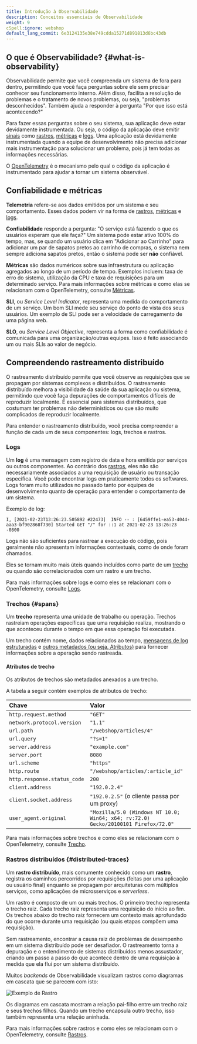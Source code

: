 ```yaml
---
title: Introdução à Observabilidade
description: Conceitos essenciais de Observabilidade
weight: 9
cSpell:ignore: webshop
default_lang_commit: 6e3124135e38e749cdda15271d891813d6bc43db
---
```


## O que é Observabilidade? {#what-is-observability}

Observabilidade permite que você compreenda um sistema de fora para dentro,
permitindo que você faça perguntas sobre ele sem precisar conhecer seu
funcionamento interno. Além disso, facilita a resolução de problemas e o
tratamento de novos problemas, ou seja, "problemas desconhecidos". Também ajuda
a responder à pergunta "Por que isso está acontecendo?"

Para fazer essas perguntas sobre o seu sistema, sua aplicação deve estar
devidamente instrumentada. Ou seja, o código da aplicação deve emitir
[sinais](/docs/concepts/signals/) como
[rastros](/docs/concepts/signals/traces/),
[métricas](/docs/concepts/signals/metrics/) e
[logs](/docs/concepts/signals/logs/). Uma aplicação está devidamente
instrumentada quando a equipe de desenvolvimento não precisa adicionar mais
instrumentação para solucionar um problema, pois já tem todas as informações
necessárias.

O [OpenTelemetry](/docs/what-is-opentelemetry/) é o mecanismo pelo qual o código
da aplicação é instrumentado para ajudar a tornar um sistema observável.

## Confiabilidade e métricas

**Telemetria** refere-se aos dados emitidos por um sistema e seu comportamento.
Esses dados podem vir na forma de [rastros](/docs/concepts/signals/traces/),
[métricas](/docs/concepts/signals/metrics/) e
[logs](/docs/concepts/signals/logs/).

**Confiabilidade** responde a pergunta: "O serviço está fazendo o que os
usuários esperam que ele faça?" Um sistema pode estar ativo 100% do tempo, mas,
se quando um usuário clica em "Adicionar ao Carrinho" para adicionar um par de
sapatos pretos ao carrinho de compras, o sistema nem sempre adiciona sapatos
pretos, então o sistema pode ser **não** confiável.

**Métricas** são dados numéricos sobre sua infraestrutura ou aplicação agregados
ao longo de um período de tempo. Exemplos incluem: taxa de erro do sistema,
utilização da CPU e taxa de requisições para um determinado serviço. Para mais
informações sobre métricas e como elas se relacionam com o OpenTelemetry,
consulte [Métricas](/docs/concepts/signals/metrics/).

**SLI**, ou _Service Level Indicator_, representa uma medida do comportamento de
um serviço. Um bom SLI mede seu serviço do ponto de vista dos seus usuários. Um
exemplo de SLI pode ser a velocidade de carregamento de uma página web.

**SLO**, ou _Service Level Objective_, representa a forma como confiabilidade é
comunicada para uma organização/outras equipes. Isso é feito associando um ou
mais SLIs ao valor de negócio.

## Compreendendo rastreamento distribuído

O rastreamento distribuído permite que você observe as requisições que se
propagam por sistemas complexos e distribuídos. O rastreamento distribuído
melhora a visibilidade da saúde da sua aplicação ou sistema, permitindo que você
faça depurações de comportamentos difíceis de reproduzir localmente. É essencial
para sistemas distribuídos, que costumam ter problemas não determinísticos ou
que são muito complicados de reproduzir localmente.

Para entender o rastreamento distribuído, você precisa compreender a função de
cada um de seus componentes: logs, trechos e rastros.

### Logs

Um **log** é uma mensagem com registro de data e hora emitida por serviços ou
outros componentes. Ao contrário dos [rastros](#distributed-traces), eles não
são necessariamente associados a uma requisição de usuário ou transação
específica. Você pode encontrar logs em praticamente todos os softwares. Logs
foram muito utilizados no passado tanto por equipes de desenvolvimento quanto de
operação para entender o comportamento de um sistema.

Exemplo de log:

```text
I, [2021-02-23T13:26:23.505892 #22473]  INFO -- : [6459ffe1-ea53-4044-aaa3-bf902868f730] Started GET "/" for ::1 at 2021-02-23 13:26:23 -0800
```

Logs não são suficientes para rastrear a execução do código, pois geralmente não
apresentam informações contextuais, como de onde foram chamados.

Eles se tornam muito mais úteis quando incluídos como parte de um
[trecho](#spans) ou quando são correlacionados com um rastro e um trecho.

Para mais informações sobre logs e como eles se relacionam com o OpenTelemetry,
consulte [Logs](/docs/concepts/signals/logs/).

### Trechos {#spans}

Um **trecho** representa uma unidade de trabalho ou operação. Trechos rastreiam
operações específicas que uma requisição realiza, mostrando o que aconteceu
durante o tempo em que essa operação foi executada.

Um trecho contém nome, dados relacionados ao tempo,
[mensagens de log estruturadas](/docs/concepts/signals/traces/#span-events) e
[outros metadados (ou seja, Atributos)](/docs/concepts/signals/traces/#attributes)
para fornecer informações sobre a operação sendo rastreada.

#### Atributos de trecho

Os atributos de trechos são metadados anexados a um trecho.

A tabela a seguir contém exemplos de atributos de trecho:

| Chave                       | Valor                                                                              |
| :-------------------------- | :--------------------------------------------------------------------------------- |
| `http.request.method`       | `"GET"`                                                                            |
| `network.protocol.version`  | `"1.1"`                                                                            |
| `url.path`                  | `"/webshop/articles/4"`                                                            |
| `url.query`                 | `"?s=1"`                                                                           |
| `server.address`            | `"example.com"`                                                                    |
| `server.port`               | `8080`                                                                             |
| `url.scheme`                | `"https"`                                                                          |
| `http.route`                | `"/webshop/articles/:article_id"`                                                  |
| `http.response.status_code` | `200`                                                                              |
| `client.address`            | `"192.0.2.4"`                                                                      |
| `client.socket.address`     | `"192.0.2.5"` (o cliente passa por um proxy)                                       |
| `user_agent.original`       | `"Mozilla/5.0 (Windows NT 10.0; Win64; x64; rv:72.0) Gecko/20100101 Firefox/72.0"` |

Para mais informações sobre trechos e como eles se relacionam com o
OpenTelemetry, consulte [Trecho](/docs/concepts/signals/traces/#spans).

### Rastros distribuídos {#distributed-traces}

Um **rastro distribuído**, mais comumente conhecido como um **rastro**, registra
os caminhos percorridos por requisições (feitas por uma aplicação ou usuário
final) enquanto se propagam por arquiteturas com múltiplos serviços, como
aplicações de microsserviços e _serverless_.

Um rastro é composto de um ou mais trechos. O primeiro trecho representa o
trecho raiz. Cada trecho raiz representa uma requisição do início ao fim. Os
trechos abaixo do trecho raiz fornecem um contexto mais aprofundado do que
ocorre durante uma requisição (ou quais etapas compõem uma requisição).

Sem rastreamento, encontrar a causa raiz de problemas de desempenho em um
sistema distribuído pode ser desafiador. O rastreamento torna a depuração e o
entendimento de sistemas distribuídos menos assustador, criando um passo a passo
do que acontece dentro de uma requisição à medida que ela flui por um sistema
distribuído.

Muitos _backends_ de Observabilidade visualizam rastros como diagramas em
cascata que se parecem com isto:

![Exemplo de Rastro](/img/waterfall-trace.svg 'Diagrama em cascata de rastreamento')

Os diagramas em cascata mostram a relação pai-filho entre um trecho raiz e seus
trechos filhos. Quando um trecho encapsula outro trecho, isso também representa
uma relação aninhada.

Para mais informações sobre rastros e como eles se relacionam com o
OpenTelemetry, consulte [Rastros](/docs/concepts/signals/traces/).
